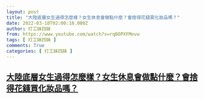 ```yaml
---
layout: post
title: "大陸底層女生過得怎麼樣？女生休息會做點什麼？會捨得花錢買化妝品嗎？"
date: 2022-03-10T02:00:18.000Z
author: 打工妹四妹
from: https://www.youtube.com/watch?v=rq0OPXFMovw
tags: [ 打工妹四妹 ]
comments: True
categories: [ 打工妹四妹 ]
---
```

<!--1646877618000-->
[大陸底層女生過得怎麼樣？女生休息會做點什麼？會捨得花錢買化妝品嗎？](https://www.youtube.com/watch?v=rq0OPXFMovw)
------

<div>

</div>
